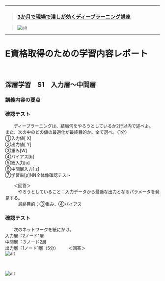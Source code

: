 ﻿***
>### [3か月で現場で潰しが効くディープラーニング講座][1]
>[1]:http://study-ai.com/jdla

>![alt](http://ai999.careers/bnr_jdla.png)
***

# E資格取得のための学習内容レポート
<br>

## 深層学習　S1　入力層～中間層
### 講義内容の要点










### 確認テスト
　　ディープラーニングは、結局何をやろうとしているか2行以内で述べよ。<br>また、次の中のどの値の最適化が最終目的か。全て選べ。（1分）<br>①入力値[ X]<br>②出力値[ Y]<br>③重み[W]<br>④バイアス[b]<br>⑤総入力[u] <br>⑥中間層入力[ z]<br>⑦学習率[ρ]NN全体像確認テスト
<br>

　　＜回答＞<br>
　　　やろうとしていること：入力データから最適な出力となるパラメータを発見する。<br>
　　　最終目的：③重み、④バイアス
　　　
### 確認テスト
　　次のネットワークを紙にかけ。<br>入力層︓2ノード1層<br>中間層︓３ノード2層<br>出力層︓1ノード1層（5分）
　　＜回答＞<br>
![alt](https://user-images.githubusercontent.com/77253188/104692354-2cc1e380-574b-11eb-8ca6-057416547cee.png)

　


![alt](https://user-images.githubusercontent.com/77253188/104445192-2e20ce00-55dc-11eb-8f6a-a1f6ad9aed73.png)







